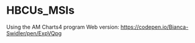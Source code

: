 # HBCUs_MSIs
Using the AM Charts4 program
Web version: https://codepen.io/Bianca-Swidler/pen/ExpVQpg
